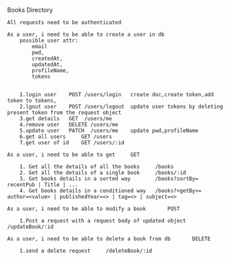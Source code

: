 Books Directory

	All requests need to be authenticated
	
	As a user, i need to be able to create a user in db
		possible user attr:
			email
			pwd,
			createdAt,
			updatedAt,
			profileName,
			tokens
			
		
		1.login user	POST /users/login	create doc,create token,add token to tokens,
		2.lgout user	POST /users/logout	update user tokens by deleting present token from the request object
		3.get details	GET  /users/me	
		4.remove user	DELETE /users/me
		5.update user 	PATCH  /users/me	update pwd,profileName
		6.get all users		GET /users		
		7.get user of id	GET /users/:id
	
	As a user, i need to be able to get		GET

		1. Get all the details of all the books 	/books
		2. Get all the details of a single book		/books/:id
		3. Get books details in a sorted way		/books?sortBy=	recentPub | Title | ...
		4. Get books details in a conditioned way	/books?<getBy>= author=<value> | publishedYear=<> | tag=<> | subject=<>
	
	As a user, i need to be able to modify a book 		POST
		
		1.Post a request with a request body of updated object	/updateBook/:id
	
	As a user, i need to be able to delete a book from db		DELETE
		
		1.send a delete request		/deleteBook/:id
	
	
	